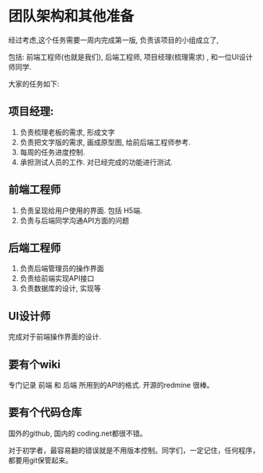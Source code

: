 # 团队架构和其他准备

经过考虑,这个任务需要一周内完成第一版, 负责该项目的小组成立了,

包括: 前端工程师(也就是我们), 后端工程师, 项目经理(梳理需求) , 和一位UI设计师同学.

大家的任务如下:

## 项目经理:

1. 负责梳理老板的需求, 形成文字
2. 负责把文字版的需求, 画成原型图, 给前后端工程师参考.
3. 每周的任务进度控制.
4. 承担测试人员的工作. 对已经完成的功能进行测试.

## 前端工程师

1. 负责呈现给用户使用的界面. 包括 H5端.
2. 负责与后端同学沟通API方面的问题

## 后端工程师

1. 负责后端管理员的操作界面
2. 负责给前端实现API接口
3. 负责数据库的设计, 实现等

## UI设计师

完成对于前端操作界面的设计.


## 要有个wiki

专门记录 前端 和 后端 所用到的API的格式. 开源的redmine 很棒。

## 要有个代码仓库

国外的github, 国内的 coding.net都很不错。 

对于初学者，最容易翻的错误就是不用版本控制。同学们，一定记住，任何程序，都要用git保管起来。